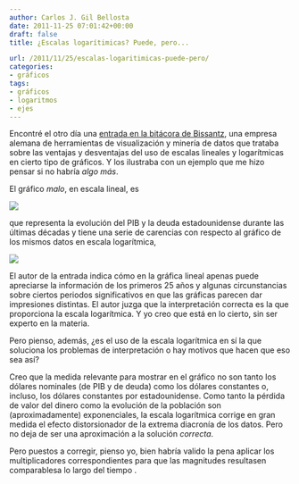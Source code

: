 ```yaml
---
author: Carlos J. Gil Bellosta
date: 2011-11-25 07:01:42+00:00
draft: false
title: ¿Escalas logarítimicas? Puede, pero...

url: /2011/11/25/escalas-logaritimicas-puede-pero/
categories:
- gráficos
tags:
- gráficos
- logaritmos
- ejes
---
```


Encontré el otro día una [entrada en la bitácora de Bissantz](http://blog.bissantz.com/linear-vs-logarithmic-scales), una empresa alemana de herramientas de visualización y minería de datos que trataba sobre las ventajas y desventajas del uso de escalas lineales y logarítmicas en cierto tipo de gráficos. Y los ilustraba con un ejemplo que me hizo pensar si no habría _algo más_.

El gráfico _malo_, en escala lineal, es

[![](/wp-uploads/2011/11/pib_deuda_linear1.png)
](/wp-uploads/2011/11/pib_deuda_linear1.png)

que representa la evolución del PIB y la deuda estadounidense durante las últimas décadas y tiene una serie de carencias con respecto al gráfico de los mismos datos en escala logarítmica,

[![](/wp-uploads/2011/11/pib_deuda_log.png)
](/wp-uploads/2011/11/pib_deuda_log.png)[](/wp-uploads/2011/11/pib_deuda_linear.png)

El autor de la entrada indica cómo en la gráfica lineal apenas puede apreciarse la información de los primeros 25 años y algunas circunstancias sobre ciertos periodos significativos en que las gráficas parecen dar impresiones distintas. El autor juzga que la interpretación correcta es la que proporciona la escala logarítmica. Y yo creo que está en lo cierto, sin ser experto en la materia.

Pero pienso, además, ¿es el uso de la escala logarítmica en sí la que soluciona los problemas de interpretación o hay motivos que hacen que eso sea así?

Creo que la medida relevante para mostrar en el gráfico no son tanto los dólares nominales (de PIB y de deuda) como los dólares constantes o, incluso, los dólares constantes por estadounidense. Como tanto la pérdida de valor del dinero como la evolución de la población son (aproximadamente) exponenciales, la escala logarítmica corrige en gran medida el efecto distorsionador de la extrema diacronía de los datos. Pero no deja de ser una aproximación a la solución _correcta_.

Pero puestos a corregir, pienso yo, bien habría valido la pena aplicar los multiplicadores correspondientes para que las magnitudes resultasen comparablesa lo largo del tiempo .


